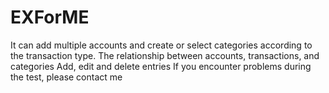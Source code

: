 # EXForME
It can add multiple accounts and create or select categories according to the transaction type. The relationship between accounts, transactions, and categories Add, edit and delete entries If you encounter problems during the test, please contact me
